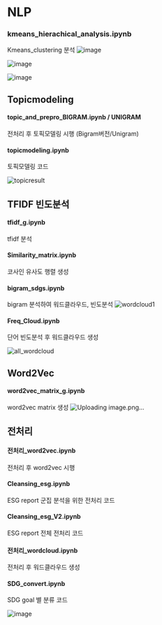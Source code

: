 # NLP

### kmeans_hierachical_analysis.ipynb
Kmeans_clustering 분석
![image](https://user-images.githubusercontent.com/79688191/150477446-4fd32d3b-7451-469e-bb0a-8ef023d44a6c.png)

![image](https://user-images.githubusercontent.com/79688191/150477478-48a58279-2679-4c0d-bf8d-64490da71c56.png)


![image](https://user-images.githubusercontent.com/79688191/150477433-eccb1962-89fb-4188-8ff1-98a60fec8a26.png)

## Topicmodeling

#### topic_and_prepro_BIGRAM.ipynb / UNIGRAM
전처리 후 토픽모델링 시행 (Bigram버전/Unigram)
#### topicmodeling.ipynb
토픽모델링 코드 


![topicresult](https://user-images.githubusercontent.com/79688191/147721375-11f87a87-cb8a-4008-953e-b8770aaf24bc.PNG)





## TFIDF 빈도분석

#### tfidf_g.ipynb
tfidf 분석
#### Similarity_matrix.ipynb
코사인 유사도 행렬 생성 
#### bigram_sdgs.ipynb
bigram 분석하여 워드클라우드, 빈도분석
![wordcloud1](https://user-images.githubusercontent.com/79688191/150477242-c8873ffb-b5bd-4733-85bc-2bae5e92b5db.png)

#### Freq_Cloud.ipynb
단어 빈도분석 후 워드클라우드 생성

![all_wordcloud](https://user-images.githubusercontent.com/79688191/150477253-216c4828-1c98-42fd-a421-4e9d8b9a6cd7.PNG)

## Word2Vec

#### word2vec_matrix_g.ipynb
word2vec matrix 생성 
![Uploading image.png…]()

## 전처리

#### 전처리_word2vec.ipynb
전처리 후 word2vec 시행

#### Cleansing_esg.ipynb
ESG report 군집 분석을 위한 전처리 코드

#### Cleansing_esg_V2.ipynb
ESG report 전체 전처리 코드

#### 전처리_wordcloud.ipynb
전처리 후 워드클라우드 생성

#### SDG_convert.ipynb
SDG goal 별 분류 코드

![image](https://user-images.githubusercontent.com/79688191/150477344-afb40f8d-107c-426d-a1b3-20cea628d7d9.png)

